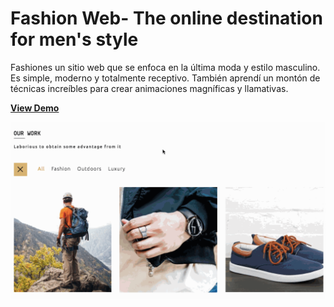 # Fashion Web- The online destination for men's style

Fashiones un sitio web que se enfoca en la última moda y estilo masculino. 
Es simple, moderno y totalmente receptivo. También aprendí un montón de técnicas increíbles para crear animaciones magníficas y llamativas.

[**View Demo**](https://pamcy.github.io/50Websites/38-madegentle-website/)

![MadeGentle](./public/imgs/demo-madegentle.gif)

